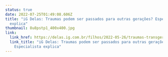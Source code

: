 ```yaml
---
status: true
date: 2022-07-25T01:49:08.606Z
title: "iG Delas: Traumas podem ser passados para outras gerações? Especialista
  explica"
thumbnail: 8u8pstp1_400x400.jpg
link:
  link_href: https://delas.ig.com.br/filhos/2022-05-26/traumas-transgeracionais-relacoes-familiares.html
  link_title: "iG Delas: Traumas podem ser passados para outras gerações?
    Especialista explica"
---
```

